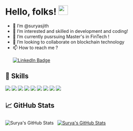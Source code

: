 # Hello, folks! <img src="https://raw.githubusercontent.com/MartinHeinz/MartinHeinz/master/wave.gif" width="30px">

- 👋  I’m @suryasjith
- 👀 I’m interested and skilled in development and coding! 
- 🌱 I’m currently pusrsuing Master's in FinTech !
- 💞️ I’m looking to collaborate on blockchain technology
- 📫 How to reach me ? <br>
    <br>   [![LinkedIn Badge](https://img.shields.io/badge/LinkedIn-Click_here_to_see_my_profile_!-informational?style=flat&logo=linkedin&logoColor=white&color=0D76A8)](https://www.linkedin.com/in/surya-is-alive-here)

<!---
suryasjith/suryasjith is a ✨ special ✨ repository because its `README.md` (this file) appears on your GitHub profile.
You can click the Preview link to take a look at your changes.
--->


## 💼 Skills


![](https://img.shields.io/badge/Code-JavaScript-informational?style=flat&logo=JavaScript&logoColor=white&color=f3b745)
![](https://img.shields.io/badge/Code-ETHEREUM-informational?style=flat&logo=ethereum&logoColor=white&color=f3b745)
![](https://img.shields.io/badge/Code-Solidity-informational?style=flat&logo=solidity&logoColor=white&color=f3b745)
![](https://img.shields.io/badge/Code-React-informational?style=flat&logo=react&logoColor=white&color=f3b745)
![](https://img.shields.io/badge/Code-NodeJS-informational?style=flat&logo=JavaScript&logoColor=white&color=f3b745)
![](https://img.shields.io/badge/Code-MongoDB-informational?style=flat&logo=MongoDB&logoColor=white&color=f3b745)
![](https://img.shields.io/badge/Code-Truffle-informational?style=flat&logo=truffle&logoColor=white&color=f3b745)
![](https://img.shields.io/badge/Code-HTML5-informational?style=flat&logo=HTML5&logoColor=white&color=f3b745)
![](https://img.shields.io/badge/Code-CSS3-informational?style=flat&logo=css3&logoColor=white&color=f3b745)




## 📈 GitHub Stats
<a>
<img align="center" src="https://github-readme-stats.vercel.app/api/top-langs/?username=suryasjith&theme=gotham" alt="Surya's GitHub Stats" />
</a>



<a href="https://github.com/suryasjith">
  <img align="center" style="margin:0.5rem" src="https://github-readme-stats.vercel.app/api?username=suryasjith&show_icons=true&line_height=27&count_private=true&title_color=f3b745&text_color=fff&icon_color=fff&bg_color=14171A" alt="Surya's GitHub Stats" />
</a>
